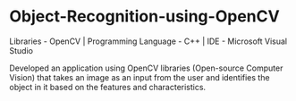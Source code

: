 # Object-Recognition-using-OpenCV
Libraries - OpenCV | Programming Language - C++ | IDE - Microsoft Visual Studio

Developed an application using OpenCV libraries (Open-source Computer Vision) that takes an image as an input from the user and identifies the object in it based on the features and characteristics.
